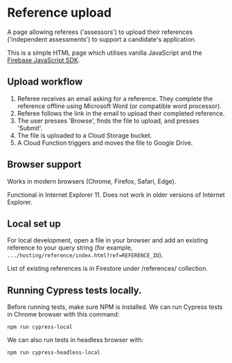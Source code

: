 # Reference upload

A page allowing referees ('assessors') to upload their references ('independent assessments') to support a candidate's 
application.

This is a simple HTML page which utilises vanilla JavaScript and the 
[Firebase JavaScript SDK](https://firebase.google.com/docs/web/setup).

## Upload workflow

1. Referee receives an email asking for a reference. They complete the reference offline using Microsoft Word (or 
compatible word processor).
2. Referee follows the link in the email to upload their completed reference.
3. The user presses 'Browse', finds the file to upload, and presses 'Submit'.
4. The file is uploaded to a Cloud Storage bucket.
5. A Cloud Function triggers and moves the file to Google Drive.

## Browser support

Works in modern browsers (Chrome, Firefox, Safari, Edge).

Functional in Internet Explorer 11. Does not work in older versions of Internet Explorer.


## Local set up

For local development, open a file in your browser and add an existing reference to your query string (for example, `.../hosting/reference/index.html?ref=REFERENCE_ID`). 

List of existing references is in Firestore under /references/ collection.


## Running Cypress tests locally.

Before running tests, make sure NPM is installed.
We can run Cypress tests in Chrome browser with this command:
```
npm run cypress-local
```

We can also run tests in headless browser with:
```
npm run cypress-headless-local
```


